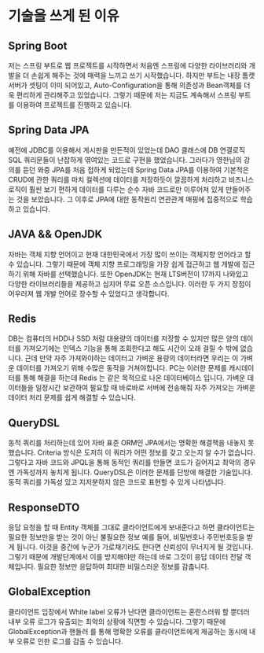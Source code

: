 # 기술을 쓰게 된 이유


## Spring Boot 

저는 스프링 부트로 웹 프로젝트를 시작하면서 처음엔 스프링에 다양한 라이브러리와 개발을 더 손쉽게 해주는 것에 매력을 느끼고 쓰기 시작했습니다.
하지만 부트는 내장 톰캣 서버가 셋팅이 이미 되어있고, Auto-Configuration을 통해 의존성과 Bean객체를 더욱 편리하게 관리해주고 있었습니다. 그렇기 때문에 저는 지금도 계속해서 스프링 부트를
이용하여 프로젝트를 진행하고 있습니다.

## Spring Data JPA

예전에 JDBC를 이용해서 게시판을 만든적이 있었는데 DAO 클래스에 DB 연결로직 SQL 쿼리문들이 난잡하게 엮여있는 코드로 구현을 했었습니다. 그러다가 영한님의 강의를 듣던 와중 JPA를 처음 접하게
되었는데 Spring Data JPA를 이용하여 기본적은 CRUD에 관한 쿼리를 마치 컬렉션에 데이터를 저장하듯이 깔끔하게 처리하고 비즈니스 로직이 훨씬 보기 편하게 데이터를 다루는 순수 자바 코드로만
이루어져 있게 만들어주는 것을 보았습니다. 그 이후로 JPA에 대한 동작원리 연관관계 매핑에 집중적으로 학습하고 있습니다.

## JAVA && OpenJDK

자바는 객체 지향 언어이고 현재 대한민국에서 가장 많이 쓰이는 객체지향 언어라고 할 수 있습니다. 그렇기 때문에 객체 지향 프로그래밍을 가장 쉽게 접근하고 웹 개발에 접근하기 위해
자바를 선택했습니다. 또한 OpenJDK는 현재 LTS버전이 17까지 나와있고 다양한 라이브러리들을 제공하고 심지어 무료 오픈 소스입니다. 이러한 두 가지 장점이 어우러져 웹 개발 언어로 
장수할 수 있었다고 생각합니다.

## Redis

DB는 컴퓨터의 HDD나 SSD 처럼 대용량의 데이터를 저장할 수 있지만 많은 양의 데이터를 가져오기에는 인덱스 기능을 통해 조회한다고 해도 시간이 오래 걸릴 수 밖에 없습니다. 근데 만약
자주 가져와야하는 데이터고 가벼운 용량의 데이터라면 우리는 이 가벼운 데이터를 가져오기 위해 수많은 동작을 거쳐야합니다. PC는 이러한 문제를 캐시데이터를 통해 해결을 하는데 Redis
는 같은 목적으로 나온 데이터베이스 입니다. 가벼운 데이터들을 일정시간 보관하여 필요할 때 바로바로 서버에 전송해줘 자주 가져오는 가벼운 데이터 처리 문제를 쉽게 해결할 수 있습니다.


## QueryDSL

동적 쿼리를 처리하는데 있어 자바 표준 ORM인 JPA에서는 명확한 해결책을 내놓지 못했습니다. Criteria 방식은 도저히 이 쿼리가 어떤 정보를 갖고 오는지 알 수가 없습니다. 
그렇다고 자바 코드와 JPQL을 통해 동적인 쿼리를 만들면 코드가 길어지고 최악의 경우엔 가독성까지 놓치게 됩니다. QueryDSL은 이러한 문제를 단방에 해결한 기술입니다. 
동적 쿼리를 가독성 있고 지저분하지 않은 코드로 표현할 수 있게 나타냅니다.

## ResponseDTO

응답 요청을 할 때 Entity 객체를 그대로 클라이언트에게 보내준다고 하면 클라이언트는 필요한 정보만을 받는 것이 아닌 불필요한 정보 예를 들어, 비밀번호나 주민번호등을 받게 됩니다.
이것을 중간에 누군가 가로채기라도 한다면 신뢰성이 무너지게 될 것입니다. 그렇기 때문에 개발단계에서 이를 방지해야만 하는데 바로 그것이 응답 데이터 전달 객체입니다.
필요한 정보만 응답하여 최대한 비밀스러운 정보를 감춥니다.

## GlobalException

클라이언트 입장에서 White label 오류가 난다면 클라이언트는 혼란스러워 할 뿐더러 내부 오류 로그가 유출되는 최악의 상황에 직면할 수 있습니다. 그렇기 때문에 GlobalException과 핸들러
를 통해 명확한 오류를 클라이언트에게 제공하는 동시에 내부 오류로 인한 로그를 감출 수 있습니다.
